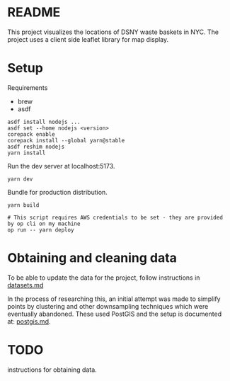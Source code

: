 # README

This project visualizes the locations of DSNY waste baskets in NYC. The project uses a client side
leaflet library for map display.


# Setup

Requirements
- brew
- asdf

```
asdf install nodejs ...
asdf set --home nodejs <version>
corepack enable
corepack install --global yarn@stable
asdf reshim nodejs
yarn install
```

Run the dev server at localhost:5173.
```
yarn dev 
```

Bundle for production distribution.
```
yarn build

# This script requires AWS credentials to be set - they are provided by op cli on my machine
op run -- yarn deploy
```

# Obtaining and cleaning data

To be able to update the data for the project, follow instructions in [datasets.md](datasets.md)

In the process of researching this, an initial attempt was made to simplify points by
clustering and other downsampling techniques which were eventually abandoned.
These used PostGIS and the setup is documented at:
[postgis.md](postgis.md).


# TODO

instructions for obtaining data.


